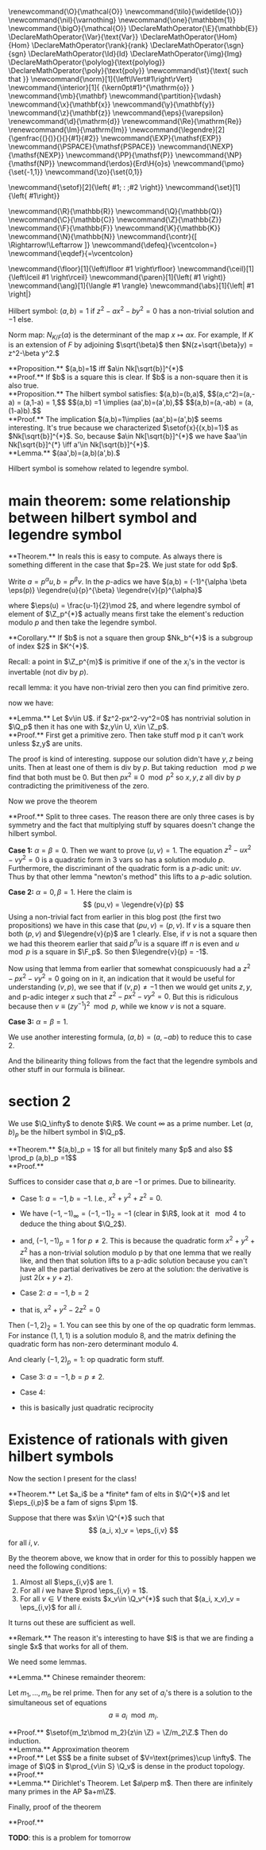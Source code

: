 \renewcommand{\O}{\mathcal{O}}
\newcommand{\tilo}{\widetilde{\O}}
\newcommand{\nil}{\varnothing}
\newcommand{\one}{\mathbbm{1}}
\newcommand{\bigO}{\mathcal{O}}
\DeclareMathOperator{\E}{\mathbb{E}}
\DeclareMathOperator{\Var}{\text{Var}}
\DeclareMathOperator{\Hom}{Hom}
\DeclareMathOperator{\rank}{rank}
\DeclareMathOperator{\sgn}{sgn}
\DeclareMathOperator{\Id}{Id}
\DeclareMathOperator{\img}{Img}
\DeclareMathOperator{\polylog}{\text{polylog}}
\DeclareMathOperator{\poly}{\text{poly}}
\newcommand{\st}{\text{ such that }}
\newcommand{\norm}[1]{\left\lVert#1\right\rVert}
\newcommand{\interior}[1]{ {\kern0pt#1}^{\mathrm{o}} }
\newcommand{\mb}{\mathbf}
\newcommand{\partition}{\vdash}
\newcommand{\x}{\mathbf{x}}
\newcommand{\y}{\mathbf{y}}
\newcommand{\z}{\mathbf{z}}
\newcommand{\eps}{\varepsilon}
\renewcommand{\d}{\mathrm{d}}
\renewcommand{\Re}{\mathrm{Re}}
\renewcommand{\Im}{\mathrm{Im}}
\newcommand{\legendre}[2]{\genfrac{(}{)}{}{}{#1}{#2}}
\newcommand{\EXP}{\mathsf{EXP}}
\newcommand{\PSPACE}{\mathsf{PSPACE}}
\newcommand{\NEXP}{\mathsf{NEXP}}
\newcommand{\PP}{\mathsf{P}}
\newcommand{\NP}{\mathsf{NP}}
\newcommand{\erdos}{Erd\H{o}s}
\newcommand{\pmo}{\set{-1,1}}
\newcommand{\zo}{\set{0,1}}


\newcommand{\setof}[2]{\left\{ #1\; : \;#2 \right\}}
\newcommand{\set}[1]{\left\{ #1\right\}}

\newcommand{\R}{\mathbb{R}}
\newcommand{\Q}{\mathbb{Q}}
\newcommand{\C}{\mathbb{C}}
\newcommand{\Z}{\mathbb{Z}}
\newcommand{\F}{\mathbb{F}}
\newcommand{\K}{\mathbb{K}}
\newcommand{\N}{\mathbb{N}}
\newcommand{\contr}{\[ \Rightarrow\!\Leftarrow \]}
\newcommand{\defeq}{\vcentcolon=}
\newcommand{\eqdef}{=\vcentcolon}

\newcommand{\floor}[1]{\left\lfloor #1 \right\rfloor}
\newcommand{\ceil}[1]{\left\lceil #1 \right\rceil}
\newcommand{\paren}[1]{\left( #1 \right)}
\newcommand{\ang}[1]{\langle #1 \rangle}
\newcommand{\abs}[1]{\left| #1 \right|}


Hilbert symbol:
$(a,b)=1$ if  $z^2-ax^2-by^2=0$ has a non-trivial solution and $-1$ else.

Norm map:
$N_{K/F}(\alpha)$ is the determinant of the map $x\mapsto \alpha
x$.
For example, 
If $K$ is an extension of $F$ by adjoining $\sqrt{\beta}$ then
$N(z+\sqrt{\beta}y) = z^2-\beta y^2.$

<div class="prop envbox">**Proposition.**
$(a,b)=1$ iff $a\in Nk[\sqrt{b}]^{*}$
</div>
<div class="pf envbox">**Proof.**
If $b$ is a square this is clear. 
If $b$ is a non-square then it is also true.
</div>

<div class="prop envbox">**Proposition.**
The hilbert symbol satisfies:
$(a,b)=(b,a)$,
$$(a,c^2)=(a,-a) = (a,1-a) = 1,$$
$$(a,b) =1 \implies (aa',b)=(a',b),$$
$$(a,b)=(a,-ab) = (a, (1-a)b).$$
</div>
<div class="pf envbox">**Proof.**
The implication $(a,b)=1\implies (aa',b)=(a',b)$ seems
interesting. 
It's true because we characterized  $\setof{x}{(x,b)=1}$ as $Nk[\sqrt{b}]^{*}$.
So, because $a\in Nk[\sqrt{b}]^{*}$ we have $aa'\in
Nk[\sqrt{b}]^{*} \iff a'\in Nk[\sqrt{b}]^{*}$.
</div>

<div class="lem envbox">**Lemma.**
$(aa',b)=(a,b)(a',b).$
</div>

Hilbert symbol is somehow related to legendre symbol.

# main theorem: some relationship between hilbert symbol and legendre symbol

<div class="thm envbox">**Theorem.**
In reals this is easy to compute. 
As always there is something different in the case that $p=2$.
We just state for odd $p$.

Write $a=p^{\alpha}u, b = p^{\beta}v.$
In the $p$-adics we have $(a,b) = (-1)^{\alpha \beta \eps(p)}
\legendre{u}{p}^{\beta} \legendre{v}{p}^{\alpha}$

where $\eps(u) =  \frac{u-1}{2}\mod 2$, 
and where legendre symbol of element of $\Z_p^{*}$ actually means
first take the element's reduction modulo $p$ and then take the
legendre symbol.
</div>

<div class="cor envbox">**Corollary.**
If $b$ is not a square then group $Nk_b^{*}$ is a subgroup of
index $2$ in $K^{*}$.
</div>

Recall: a point in $\Z_p^{m}$ is primitive if one of the $x_i$'s
in the vector is invertable (not div by $p$).

recall lemma: 
it you have non-trivial zero then you can find primitive zero.

now we have:
<div class="lem envbox">**Lemma.**
Let $v\in U$.
if $z^2-px^2-vy^2=0$ has nontrivial solution in $\Q_p$ then it
has one with $z,y\in U, x\in \Z_p$.
</div>
<div class="pf envbox">**Proof.**
First get a primitive zero. Then take stuff mod p it can't work
unless $z,y$ are units.

The proof is kind of interesting.
suppose our solution didn't have $y,z$ being units. Then at least one of
them is div by $p$. But taking reduction $\mod p$ we find that
both must be $0$. But then  $px^2\equiv  0 \mod p^2$ so $x,y,z$
all div by $p$ contradicting the primitiveness of the zero.
</div>

Now we prove the theorem

<div class="pf envbox">**Proof.**
Split to three cases.
The reason there are only three cases is by symmetry and the fact
that multiplying stuff by squares doesn't change the hilbert
symbol.

**Case 1:** $\alpha =\beta = 0$.
Then we want to prove $(u,v) = 1$.
The equation $z^2-ux^2-vy^2 = 0$ is a quadratic form in 3 vars so
has a solution modulo $p$. Furthermore, the discriminant of the
quadratic form  is a $p$-adic unit: $uv$. Thus by that other
lemma "newton's method" this lifts to a $p$-adic solution.

**Case 2:** $\alpha =0, \beta = 1$.
Here the claim is 
$$ (pu,v) = \legendre{v}{p} $$
Using a non-trivial fact from earlier in this blog post (the
first two propositions) we have in this case that $(pu,v)=(p,v)$.
If $v$ is a square then both $(p,v)$ and $\legendre{v}{p}$ are $1$ clearly.
Else, if $v$ is not a square then we had this theorem earlier
that said $p^{n}u$ is a square iff $n$ is even and $u\mod p$ is a
square in $\F_p$.
So then $\legendre{v}{p} = -1$.

Now using that lemma from earlier that somewhat conspicuously had
a $z^2-px^2-vy^2=0$ going on in it, an indication that it would
be useful for understanding $(v,p)$, we see that if  $(v,p)\neq
-1$ then we would get units $z,y$, and p-adic integer $x$ such that $z^2-px^2-vy^2=0$.
But this is ridiculous because then $v \equiv (zy^{-1})^2 \mod
p$, while we know $v$ is not a square.

**Case 3:** $\alpha =\beta = 1$.

We use another interesting formula, $(a,b)=(a,-ab)$ to reduce
this to case 2.

And the bilinearity thing follows from the fact that the legendre
symbols and other stuff in our formula is bilinear.

</div>

# section 2

We use $\Q_\infty$ to denote $\R$.
We count $\infty$ as a prime number.
Let $(a,b)_p$ be the hilbert symbol in $\Q_p$.

<div class="thm envbox">**Theorem.**
$(a,b)_p = 1$ for all but finitely many $p$ and also 
$$ \prod_p (a,b)_p =1$$ 
</div>
<div class="pf envbox">**Proof.**

Suffices to consider case that $a,b$ are $-1$ or primes. Due to
bilinearity.

- Case 1: $a=-1,b=-1$. I.e., $x^2+y^2+z^2=0.$
- We have $(-1,-1)_\infty = (-1,-1)_2  = -1$ (clear in  $\R$,
    look at it $\mod 4$ to deduce the thing about $\Q_2$).
- and,  $(-1,-1)_p = 1$ for  $p\neq 2$. This is because the
    quadratic form $x^2+y^2+z^2$ has  a non-trivial solution
    modulo p by that one lemma that we really like, and then that
    solution lifts to a p-adic solution because you can't have
    all the partial derivatives be zero at the solution: the
    derivative is just $2(x+y+z)$.

- Case 2: $a=-1, b=2$
- that is, $x^2+y^2-2z^2 =0$

Then $(-1,2)_2 = 1$. 
You can see this by one of the op quadratic form lemmas. 
For instance $(1,1,1)$ is a solution modulo  $8$, and the matrix
defining the quadratic form has non-zero determinant modulo $4$.

And clearly $(-1,2)_p = 1$: op quadratic form stuff.

- Case 3: $a=-1, b=p\neq 2$.

- Case 4:
- this is basically just quadratic reciprocity

</div>

# Existence of rationals with given hilbert symbols

Now the section I present for the class!

<div class="thm envbox">**Theorem.**
Let $a_i$ be a *finite* fam of elts in $\Q^{*}$ and let $\eps_{i,p}$ be a
fam of signs $\pm 1$.

Suppose that there was $x\in \Q^{*}$ such that
$$ (a_i, x)_v = \eps_{i,v} $$ 
for all $i,v$.

By the theorem above, we know that in order for this to possibly
happen we need the following conditions:

1. Almost all $\eps_{i,v}$ are  $1$.
2. For all $i$ we have $\prod \eps_{i,v} = 1$.
3. For all $v\in V$ there exists $x_v\in \Q_v^{*}$ such that
   $(a_i, x_v)_v = \eps_{i,v}$ for all $i$.

It turns out these are sufficient as well.
</div>
<div class="rmk envbox">**Remark.**
The reason it's interesting to have $I$ is that we are finding a
single $x$ that works for all of them.
</div>

We need some lemmas.

<div class="lem envbox">**Lemma.**
Chinese remainder theorem:

Let $m_1,\ldots,  m_n$ be rel prime. 
Then for any set of $a_i$'s there is a solution to the
simultaneous set of equations
$$ a\equiv a_i \mod m_i. $$ 
</div>
<div class="pf envbox">**Proof.**
$\setof{m_1z\bmod m_2}{z\in \Z} = \Z/m_2\Z.$ 
Then do induction.
</div>

<div class="lem envbox">**Lemma.**
Approximation theorem
</div>
<div class="pf envbox">**Proof.**
Let $S$ be a finite subset of $V=\text{primes}\cup  \infty$.
The image of $\Q$ in $\prod_{v\in S} \Q_v$ is dense in the product
topology.
</div>
<div class="pf envbox">**Proof.**

</div>

<div class="lem envbox">**Lemma.**
Dirichlet's Theorem.
Let $a\perp m$. Then there are infinitely many primes in the AP
$a+m\Z$.
</div>

Finally, proof of the theorem 
<div class="pf envbox">**Proof.**

**TODO**: this is a problem for tomorrow

</div>

